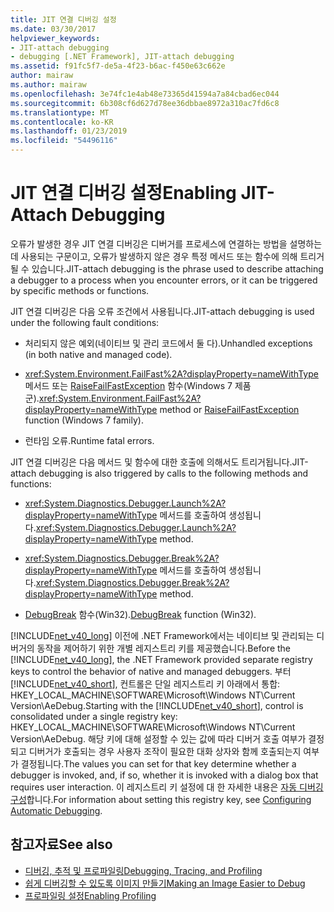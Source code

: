 ```yaml
---
title: JIT 연결 디버깅 설정
ms.date: 03/30/2017
helpviewer_keywords:
- JIT-attach debugging
- debugging [.NET Framework], JIT-attach debugging
ms.assetid: f91fc5f7-de5a-4f23-b6ac-f450e63c662e
author: mairaw
ms.author: mairaw
ms.openlocfilehash: 3e74fc1e4ab48e73365d41594a7a84cbad6ec044
ms.sourcegitcommit: 6b308cf6d627d78ee36dbbae8972a310ac7fd6c8
ms.translationtype: MT
ms.contentlocale: ko-KR
ms.lasthandoff: 01/23/2019
ms.locfileid: "54496116"
---
```

# <a name="enabling-jit-attach-debugging"></a><span data-ttu-id="4f2cc-102">JIT 연결 디버깅 설정</span><span class="sxs-lookup"><span data-stu-id="4f2cc-102">Enabling JIT-Attach Debugging</span></span>
<span data-ttu-id="4f2cc-103">오류가 발생한 경우 JIT 연결 디버깅은 디버거를 프로세스에 연결하는 방법을 설명하는 데 사용되는 구문이고, 오류가 발생하지 않은 경우 특정 메서드 또는 함수에 의해 트리거될 수 있습니다.</span><span class="sxs-lookup"><span data-stu-id="4f2cc-103">JIT-attach debugging is the phrase used to describe attaching a debugger to a process when you encounter errors, or it can be triggered by specific methods or functions.</span></span>  
  
 <span data-ttu-id="4f2cc-104">JIT 연결 디버깅은 다음 오류 조건에서 사용됩니다.</span><span class="sxs-lookup"><span data-stu-id="4f2cc-104">JIT-attach debugging is used under the following fault conditions:</span></span>  
  
-   <span data-ttu-id="4f2cc-105">처리되지 않은 예외(네이티브 및 관리 코드에서 둘 다).</span><span class="sxs-lookup"><span data-stu-id="4f2cc-105">Unhandled exceptions (in both native and managed code).</span></span>  
  
-   <span data-ttu-id="4f2cc-106"><xref:System.Environment.FailFast%2A?displayProperty=nameWithType> 메서드 또는 [RaiseFailFastException](https://go.microsoft.com/fwlink/?LinkId=182107) 함수(Windows 7 제품군).</span><span class="sxs-lookup"><span data-stu-id="4f2cc-106"><xref:System.Environment.FailFast%2A?displayProperty=nameWithType> method or [RaiseFailFastException](https://go.microsoft.com/fwlink/?LinkId=182107) function (Windows 7 family).</span></span>  
  
-   <span data-ttu-id="4f2cc-107">런타임 오류.</span><span class="sxs-lookup"><span data-stu-id="4f2cc-107">Runtime fatal errors.</span></span>  
  
 <span data-ttu-id="4f2cc-108">JIT 연결 디버깅은 다음 메서드 및 함수에 대한 호출에 의해서도 트리거됩니다.</span><span class="sxs-lookup"><span data-stu-id="4f2cc-108">JIT-attach debugging is also triggered by calls to the following methods and functions:</span></span>  
  
-   <span data-ttu-id="4f2cc-109"><xref:System.Diagnostics.Debugger.Launch%2A?displayProperty=nameWithType> 메서드를 호출하여 생성됩니다.</span><span class="sxs-lookup"><span data-stu-id="4f2cc-109"><xref:System.Diagnostics.Debugger.Launch%2A?displayProperty=nameWithType> method.</span></span>  
  
-   <span data-ttu-id="4f2cc-110"><xref:System.Diagnostics.Debugger.Break%2A?displayProperty=nameWithType> 메서드를 호출하여 생성됩니다.</span><span class="sxs-lookup"><span data-stu-id="4f2cc-110"><xref:System.Diagnostics.Debugger.Break%2A?displayProperty=nameWithType> method.</span></span>  
  
-   <span data-ttu-id="4f2cc-111">[DebugBreak](https://go.microsoft.com/fwlink/?LinkId=182106) 함수(Win32).</span><span class="sxs-lookup"><span data-stu-id="4f2cc-111">[DebugBreak](https://go.microsoft.com/fwlink/?LinkId=182106) function (Win32).</span></span>  
  
 <span data-ttu-id="4f2cc-112">[!INCLUDE[net_v40_long](../../../includes/net-v40-long-md.md)] 이전에 .NET Framework에서는 네이티브 및 관리되는 디버거의 동작을 제어하기 위한 개별 레지스트리 키를 제공했습니다.</span><span class="sxs-lookup"><span data-stu-id="4f2cc-112">Before the [!INCLUDE[net_v40_long](../../../includes/net-v40-long-md.md)], the .NET Framework provided separate registry keys to control the behavior of native and managed debuggers.</span></span> <span data-ttu-id="4f2cc-113">부터 [!INCLUDE[net_v40_short](../../../includes/net-v40-short-md.md)], 컨트롤은 단일 레지스트리 키 아래에서 통합: HKEY_LOCAL_MACHINE\SOFTWARE\Microsoft\Windows NT\Current Version\AeDebug.</span><span class="sxs-lookup"><span data-stu-id="4f2cc-113">Starting with the [!INCLUDE[net_v40_short](../../../includes/net-v40-short-md.md)], control is consolidated under a single registry key: HKEY_LOCAL_MACHINE\SOFTWARE\Microsoft\Windows NT\Current Version\AeDebug.</span></span> <span data-ttu-id="4f2cc-114">해당 키에 대해 설정할 수 있는 값에 따라 디버거 호출 여부가 결정되고 디버거가 호출되는 경우 사용자 조작이 필요한 대화 상자와 함께 호출되는지 여부가 결정됩니다.</span><span class="sxs-lookup"><span data-stu-id="4f2cc-114">The values you can set for that key determine whether a debugger is invoked, and, if so, whether it is invoked with a dialog box that requires user interaction.</span></span> <span data-ttu-id="4f2cc-115">이 레지스트리 키 설정에 대 한 자세한 내용은 [자동 디버깅 구성](https://go.microsoft.com/fwlink/?LinkId=181767)합니다.</span><span class="sxs-lookup"><span data-stu-id="4f2cc-115">For information about setting this registry key, see [Configuring Automatic Debugging](https://go.microsoft.com/fwlink/?LinkId=181767).</span></span>  
  
## <a name="see-also"></a><span data-ttu-id="4f2cc-116">참고자료</span><span class="sxs-lookup"><span data-stu-id="4f2cc-116">See also</span></span>
- [<span data-ttu-id="4f2cc-117">디버깅, 추적 및 프로파일링</span><span class="sxs-lookup"><span data-stu-id="4f2cc-117">Debugging, Tracing, and Profiling</span></span>](../../../docs/framework/debug-trace-profile/index.md)
- [<span data-ttu-id="4f2cc-118">쉽게 디버깅할 수 있도록 이미지 만들기</span><span class="sxs-lookup"><span data-stu-id="4f2cc-118">Making an Image Easier to Debug</span></span>](../../../docs/framework/debug-trace-profile/making-an-image-easier-to-debug.md)
- [<span data-ttu-id="4f2cc-119">프로파일링 설정</span><span class="sxs-lookup"><span data-stu-id="4f2cc-119">Enabling Profiling</span></span>](https://msdn.microsoft.com/library/3b669676-f0e0-4ebf-8674-68986dd2020d)
